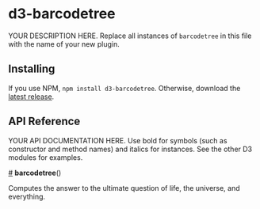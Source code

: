 # d3-barcodetree

YOUR DESCRIPTION HERE. Replace all instances of `barcodetree` in this file with the name of your new plugin.

## Installing

If you use NPM, `npm install d3-barcodetree`. Otherwise, download the [latest release](https://github.com/d3/d3-barcodetree/releases/latest).

## API Reference

YOUR API DOCUMENTATION HERE. Use bold for symbols (such as constructor and method names) and italics for instances. See the other D3 modules for examples.

<a href="#barcodetree" name="barcodetree">#</a> <b>barcodetree</b>()

Computes the answer to the ultimate question of life, the universe, and everything.
